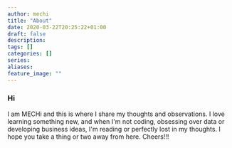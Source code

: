 ```yaml
---
author: mechi
title: "About"
date: 2020-03-22T20:25:22+01:00
draft: false
description:
tags: []
categories: []
series:
aliases:
feature_image: ""
---
```

### Hi

I am MECHi and this is where I share my thoughts and observations. I love learning something new, and when I'm not coding, obsessing over data or developing business ideas, I'm reading or perfectly lost in my thoughts. I hope you take a thing or two away from here.
Cheers!!!
